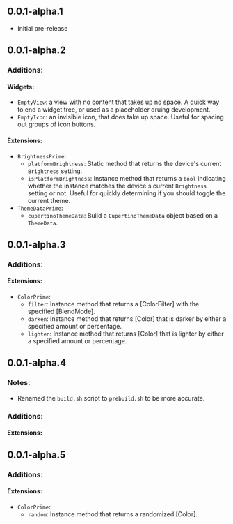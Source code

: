 ## 0.0.1-alpha.1

* Initial pre-release

## 0.0.1-alpha.2

### Additions:

#### Widgets:
  * `EmptyView`: a view with no content that takes up no space. A quick way to end a widget tree, or used as a placeholder druing development.
  * `EmptyIcon`: an invisible icon, that does take up space. Useful for spacing out groups of icon buttons.

#### Extensions:
  * `BrightnessPrime`:
    * `platformBrightness`: Static method that returns the device's current `Brightness` setting.
    * `isPlatformBrightness`: Instance method that returns a `bool` indicating whether the instance matches the device's current `Brightness` setting or not. Useful for quickly determining if you should toggle the current theme.
  * `ThemeDataPrime`:
    * `cupertinoThemeData`: Build a `CupertinoThemeData` object based on a `ThemeData`.

## 0.0.1-alpha.3

### Additions:

#### Extensions:
  * `ColorPrime`:
    * `filter`: Instance method that returns a [ColorFilter] with the specified [BlendMode].
    * `darken`: Instance method that returns [Color] that is darker by either a specified amount or percentage.
    * `lighten`: Instance method that returns [Color] that is lighter by either a specified amount or percentage.

## 0.0.1-alpha.4

### Notes:
  * Renamed the `build.sh` script to `prebuild.sh` to be more accurate.

### Additions:

#### Extensions:

## 0.0.1-alpha.5

### Additions:

#### Extensions:
  * `ColorPrime`:
    * `random`: Instance method that returns a randomized [Color].
